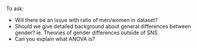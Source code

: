 To ask:

- Will there be an issue with ratio of men/women in dataset?
- Should we give detailed background about general differences between gender? ie. Theories of gender differences outside of SNS
- Can you explain what ANOVA is?

